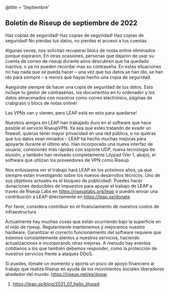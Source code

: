 @title = 'Septiembre'


Boletín de Riseup de septiembre de 2022
--------------------------------------

Haz copias de seguridad! Haz copias de seguridad! Haz copias de seguridad! No pierdas tus datos, no pierdas el acceso a tus cuentas

Algunas veces, nos solicitan recuperar blocs de notas online eliminados porque expiraron. En otras ocasiones, personas que dejaron de usar su cuenta de correo de riseup durante años descubren que ha quedado inactiva, o ya no pueden recordar mas su contraseña. En estas situaciones no hay nada que se pueda hacer – una vez que tus datos se han ido, se han ido para siempre – a menos que hayas hecho una copia de seguridad.

Asegúrate siempre de hacer una copia de seguridad de tus datos. Esto incluye tu gestor de contraseñas, los documentos en tu ordenador y los datos almacenados con nosotros como correo electrónico, páginas de crabgrass o blocs de notas online!


Las VPNs van y vienen, pero LEAP está en esto para quedarse!

Nuestros amigos en LEAP han trabajado duro en el software que hace posible el servicio RiseupVPN. Ya sea que estés tratando de evadir un firewall, quieras tener mayor privacidad en una red pública, o no quieras que tus datos sean minados – LEAP ha hecho muchas mejoras para apoyarte durante el último año. Han incorporado una nueva interfaz de usuario, conexiones más rápidas con soporte UDP, nueva tecnología de elusión, y también han revisado completamente Lilypad (Ver 1, abajo), el software que utilizan los proveedores de VPN como Riseup.

Nos entusiasma ver el trabajo hará LEAP en los próximos años, ya que siempre están investigando sobre los nuevos desarrollos técnicos. Uno de sus objetivos actuales es el bloqueo de publicidad!. Puedes hacer donaciones deducibles de impuestos para apoyar el trabajo de LEAP a través de Riseup Labs en https://riseuplabs.org/leap o puedes enviar una contribución a LEAP directamente en https://leap.se/donate.


Por favor, considera contribuir en el financiamiento de nuestros costos de infraestructura

Actualmente hay muchas cosas que están ocurriendo bajo la superficie en el nido de riseup. Regularmente mantenemos y mejoramos nuestro hardware. Garantizar el correcto funcionamiento del software requiere que estemos constantemente atentos a nuestros servicios, haciendo actualizaciones e incorporando otras mejoras. A menudo hay eventos cotidianos a los que también debemos responder, como la protección de nuestros servicios frente a ataques DDoS.

Si puedes, tómate un momento y aporta un poco de apoyo financiero al trabajo que realiza Riseup en ayuda de los movimientos sociales liberadores alrededor del mundo. https://riseup.net/es/donar

1. https://leap.se/blog/2021_07_hello_lilypad